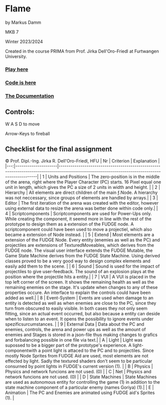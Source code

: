 # Flame
by Markus Damm

MKB 7

Winter 2023/2024

Created in the course PRIMA from Prof. Jirka Dell'Oro-Friedl at Furtwangen University.

### [Play here](MarkusDamm.github.io/PRIMA_End/index.html)

### [Code is here](github.com/MarkusDamm/PRIMA_End/tree/master/Script/Source)

### [The Documentation](https://github.com/MarkusDamm/PRIMA_End/blob/master/Documentation/DesignDoc.pdf)

## Controls:

W A S D to move

Arrow-Keys to fireball

## Checklist for the final assignment
© Prof. Dipl.-Ing. Jirka R. Dell'Oro-Friedl, HFU
| Nr | Criterion           | Explanation                                                                                                                                     |
|---:|---------------------|-------------------------------------------------------------------------------------------------------------------------------------------------|
|  1 | Units and Positions | The zero-position is in the middle of the arena, right where the Player Character (PC) starts. 16 Pixel equal one unit in length, which gives the PC a size of 2 units in width and height.                                                                |
|  2 | Hierarchy           | All elements are direct children of the main ƒ.Node. A hierarchy was not neccessary, since groups of elements are handled by arrays.|
|  3 | Editor              | The first iteration of the arena was created with the editor, however using external data to resize the arena was better done within code only.|
|  4 | Scriptcomponents    | Scriptcomponents are used for Power-Ups only. While creating the component, it seemd more in line with the rest of the prototype to design them as a extension of the FUDGE node. A scriptcomponent could have been used to move a projectiel, which also became a extension of Node instead.                                                |
|  5 | Extend              | Most elements are a extension of the FUDGE Node. Every entity (enemies as well as the PC) and projectiles are extensions of TexturedMoveables, which derives from the FUDGE node. The visual user interface extends the FUDGE Mutable, the Game State Machine derives from the FUDGE State Machine. Using derived classes proved to be a very good way to design complex elements and easily add them to the scene.                |
|  6 | Sound               | Sound is used for the impact of projectiles to give user-feedback. The sound of an explosion plays at the position where the projectile hits a entity.|
|  7 | VUI                 | A VUI is placed in the top left corner of the screen. It shows the remaining health as well as the remaining enemies on the stage. It's update when changes to any of these properties occure. An interface to explain the controls could have been added as well.|
|  8 | Event-System        | Events are used when damage to an entity is detected as well as when enemies are close to the PC, since they turn from obscured to easily visible. In both cases they not only seem fitting, since an actual event occurred, but also because a entity can deside when to listen to an event. It opens the possibility to ignore events under spezificsurcumstances. |
|  9 | External Data       | Data about the PC and enemies, controls, the arena and power ups as well as the amount of enemies and Stages is stored in a json-file thus making changes to grafics and forbalancing possible in one file via text.|
|  A | Light               | Light was supossed to be a bigger part of the prototype's experience. A light-componentwith a point light is attaced to the PC and to projectiles. Since mostly Node Sprites from FUDGE Aid are used, most elements are not effected by light. Sadly the textured shaders don't seem to be particular consurned by point lights in FUDGE's current version (1).                                                                          |
|  B | Physics             | Physics and network funcions are not used. (0) |
|  C | Net                 | Physics and network funcions are not used. (0) |
|  D | State Machines      | State Machines are used as autonomous entity for controlling the game (1) in addition to the state machine component of a particular enemy (names Goriya) (1).|
|  E | Animation           | The PC and Enemies are animated using FUDGE aid's Sprites (1).                                                   |
